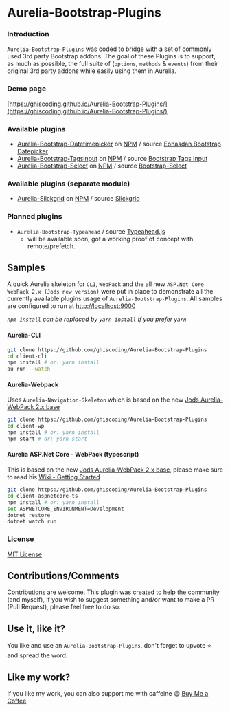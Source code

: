 # Aurelia-Bootstrap-Plugins

### Introduction
`Aurelia-Bootstrap-Plugins` was coded to bridge with a set of commonly used 3rd party Bootstrap addons. The goal of these Plugins is to support, as much as possible, the full suite of (`options`, `methods` & `events`) from their original 3rd party addons while easily using them in Aurelia.

### Demo page
[https://ghiscoding.github.io/Aurelia-Bootstrap-Plugins/](https://ghiscoding.github.io/Aurelia-Bootstrap-Plugins/)

### Available plugins
* [Aurelia-Bootstrap-Datetimepicker](https://github.com/ghiscoding/Aurelia-Bootstrap-Plugins/tree/master/aurelia-bootstrap-datetimepicker) on [NPM](https://www.npmjs.com/package/aurelia-bootstrap-datetimepicker) / source [Eonasdan Bootstrap Datepicker](https://eonasdan.github.io/bootstrap-datetimepicker/)
* [Aurelia-Bootstrap-Tagsinput](https://github.com/ghiscoding/Aurelia-Bootstrap-Plugins/tree/master/aurelia-bootstrap-tagsinput) on [NPM](https://www.npmjs.com/package/aurelia-bootstrap-tagsinput) / source [Bootstrap Tags Input](http://bootstrap-tagsinput.github.io/bootstrap-tagsinput/examples/)
* [Aurelia-Bootstrap-Select](https://github.com/ghiscoding/Aurelia-Bootstrap-Plugins/tree/master/aurelia-bootstrap-select) on [NPM](https://www.npmjs.com/package/aurelia-bootstrap-select) / source [Bootstrap-Select](http://silviomoreto.github.io/bootstrap-select/)

### Available plugins (separate module)
* [Aurelia-Slickgrid](https://github.com/ghiscoding/aurelia-slickgrid) on [NPM](https://www.npmjs.com/package/aurelia-slickgrid) / source [Slickgrid](https://github.com/mleibman/SlickGrid)

### Planned plugins
* `Aurelia-Bootstrap-Typeahead` / source [Typeahead.js](http://twitter.github.io/typeahead.js/examples/)
  * will be available soon, got a working proof of concept with remote/prefetch.


## Samples
A quick Aurelia skeleton for `CLI`, `WebPack` and the all new `ASP.Net Core WebPack 2.x (Jods new version)` were put in place to demonstrate all the currently available plugins usage of `Aurelia-Bootstrap-Plugins`. All samples are configured to run at [http://localhost:9000](http://localhost:9000)

_`npm install` can be replaced by `yarn install` if you prefer `yarn`_

#### Aurelia-CLI
```bash
git clone https://github.com/ghiscoding/Aurelia-Bootstrap-Plugins
cd client-cli
npm install # or: yarn install
au run --watch
```

#### Aurelia-Webpack
Uses `Aurelia-Navigation-Skeleton` which is based on the new [Jods Aurelia-WebPack 2.x base](https://github.com/jods4/aurelia-webpack-build/tree/master/demos)
```bash
git clone https://github.com/ghiscoding/Aurelia-Bootstrap-Plugins
cd client-wp
npm install # or: yarn install
npm start # or: yarn start
```

#### Aurelia ASP.Net Core - WebPack (typescript)
This is based on the new [Jods Aurelia-WebPack 2.x base](https://github.com/jods4/aurelia-webpack-build/tree/master/demos/06-ASPNET), please make sure to read his [Wiki - Getting Started](https://github.com/jods4/aurelia-webpack-build/wiki/Getting-started)
```bash
git clone https://github.com/ghiscoding/Aurelia-Bootstrap-Plugins
cd client-aspnetcore-ts
npm install # or: yarn install
set ASPNETCORE_ENVIRONMENT=Development
dotnet restore
dotnet watch run
```

### License
[MIT License](https://github.com/ghiscoding/Aurelia-Bootstrap-Plugins/blob/master/LICENSE)

## Contributions/Comments
Contributions are welcome. This plugin was created to help the community (and myself), if you wish to suggest something and/or want to make a PR (Pull Request), please feel free to do so.

## Use it, like it?
You like and use an `Aurelia-Bootstrap-Plugins`, don't forget to upvote :star: and spread the word.

## Like my work?
If you like my work, you can also support me with caffeine :smile:
[Buy Me a Coffee](https://ko-fi.com/N4N679OT)